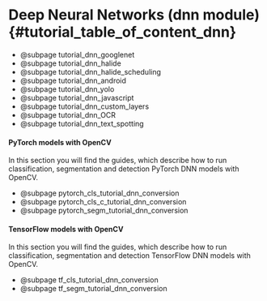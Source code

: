 Deep Neural Networks (dnn module) {#tutorial_table_of_content_dnn}
=====================================

-   @subpage tutorial_dnn_googlenet
-   @subpage tutorial_dnn_halide
-   @subpage tutorial_dnn_halide_scheduling
-   @subpage tutorial_dnn_android
-   @subpage tutorial_dnn_yolo
-   @subpage tutorial_dnn_javascript
-   @subpage tutorial_dnn_custom_layers
-   @subpage tutorial_dnn_OCR
-   @subpage tutorial_dnn_text_spotting

#### PyTorch models with OpenCV
In this section you will find the guides, which describe how to run classification, segmentation and detection PyTorch DNN models with OpenCV.
-   @subpage pytorch_cls_tutorial_dnn_conversion
-   @subpage pytorch_cls_c_tutorial_dnn_conversion
-   @subpage pytorch_segm_tutorial_dnn_conversion

#### TensorFlow models with OpenCV
In this section you will find the guides, which describe how to run classification, segmentation and detection TensorFlow DNN models with OpenCV.
-   @subpage tf_cls_tutorial_dnn_conversion
-   @subpage tf_segm_tutorial_dnn_conversion
